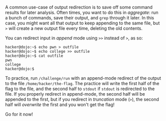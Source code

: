 A common use-case of output redirection is to save off some command results for later analysis.
Often times, you want to do this in _aggregate_: run a bunch of commands, save their output, and `grep` through it later.
In this case, you might want all that output to keep appending to the same file, but `>` will create a new output file every time, deleting the old contents.

You can redirect input in _append_ mode using `>>` instead of `>`, as so:

```console
hacker@dojo:~$ echo pwn > outfile
hacker@dojo:~$ echo college >> outfile
hacker@dojo:~$ cat outfile
pwn
college
hacker@dojo:$
```

To practice, run `/challenge/run` with an append-mode redirect of the output to the file `/home/hacker/the-flag`.
The practice will write the first half of the flag to the file, and the second half to `stdout` if `stdout` is redirected to the file.
If you properly redirect in append-mode, the second half will be appended to the first, but if you redirect in _truncation_ mode (`>`), the second half will _overwrite_ the first and you won't get the flag!

Go for it now!
